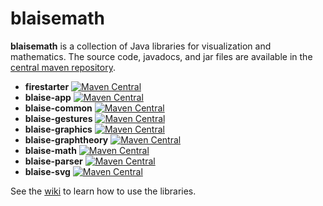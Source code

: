 # blaisemath
**blaisemath** is a collection of Java libraries for visualization and mathematics. The source code, javadocs, and jar files are available in the  [central maven repository](http://search.maven.org/#search%7Cga%7C1%7Cg%3A%22com.googlecode.blaisemath%22).

- **firestarter** [![Maven Central](https://maven-badges.herokuapp.com/maven-central/com.googlecode.blaisemath/firestarter/badge.svg)](https://maven-badges.herokuapp.com/maven-central/com.googlecode.blaisemath/firestarter)
- **blaise-app** [![Maven Central](https://maven-badges.herokuapp.com/maven-central/com.googlecode.blaisemath/blaise-app/badge.svg)](https://maven-badges.herokuapp.com/maven-central/com.googlecode.blaisemath/blaise-app)
- **blaise-common** [![Maven Central](https://maven-badges.herokuapp.com/maven-central/com.googlecode.blaisemath/blaise-common/badge.svg)](https://maven-badges.herokuapp.com/maven-central/com.googlecode.blaisemath/blaise-common)
- **blaise-gestures** [![Maven Central](https://maven-badges.herokuapp.com/maven-central/com.googlecode.blaisemath/blaise-gestures/badge.svg)](https://maven-badges.herokuapp.com/maven-central/com.googlecode.blaisemath/blaise-gestures)
- **blaise-graphics** [![Maven Central](https://maven-badges.herokuapp.com/maven-central/com.googlecode.blaisemath/blaise-graphics/badge.svg)](https://maven-badges.herokuapp.com/maven-central/com.googlecode.blaisemath/blaise-graphics)
- **blaise-graphtheory** [![Maven Central](https://maven-badges.herokuapp.com/maven-central/com.googlecode.blaisemath/blaise-graphtheory/badge.svg)](https://maven-badges.herokuapp.com/maven-central/com.googlecode.blaisemath/blaise-graphtheory)
- **blaise-math** [![Maven Central](https://maven-badges.herokuapp.com/maven-central/com.googlecode.blaisemath/blaise-math/badge.svg)](https://maven-badges.herokuapp.com/maven-central/com.googlecode.blaisemath/blaise-math)
- **blaise-parser** [![Maven Central](https://maven-badges.herokuapp.com/maven-central/com.googlecode.blaisemath/blaise-parser/badge.svg)](https://maven-badges.herokuapp.com/maven-central/com.googlecode.blaisemath/blaise-parser)
- **blaise-svg** [![Maven Central](https://maven-badges.herokuapp.com/maven-central/com.googlecode.blaisemath/blaise-svg/badge.svg)](https://maven-badges.herokuapp.com/maven-central/com.googlecode.blaisemath/blaise-svg)

See the [wiki](https://github.com/triathematician/blaisemath/wiki) to learn how to use the libraries.
